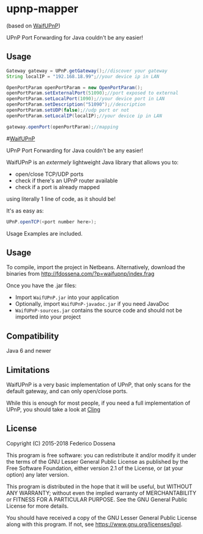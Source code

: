 # upnp-mapper 

(based on [WaifUPnP](https://github.com/adolfintel/WaifUPnP)) 

UPnP Port Forwarding for Java couldn't be any easier!
## Usage

```java
Gateway gateway = UPnP.getGateway();//discover your gateway
String localIP = "192.168.18.99";//your device ip in LAN

OpenPortParam openPortParam = new OpenPortParam();
openPortParam.setExternalPort(51090);//port exposed to external
openPortParam.setLocalPort(1090);//your device port in LAN
openPortParam.setDescription("51090");//description
openPortParam.setUDP(false);//udp port or not
openPortParam.setLocalIP(localIP);//your device ip in LAN

gateway.openPort(openPortParam);//mapping
```
#[WaifUPnP](https://github.com/adolfintel/WaifUPnP)

UPnP Port Forwarding for Java couldn't be any easier!

WaifUPnP is an _extermely_ lightweight Java library that allows you to:

- open/close TCP/UDP ports
- check if there's an UPnP router available
- check if a port is already mapped

using literally 1 line of code, as it should be! 

It's as easy as:

```java
UPnP.openTCP(<port number here>);
```

Usage Examples are included.

## Usage

To compile, import the project in Netbeans.
Alternatively, download the binaries from http://fdossena.com/?p=waifupnp/index.frag

Once you have the .jar files:

- Import `WaifUPnP.jar` into your application
- Optionally, import `WaifUPnP-javadoc.jar` if you need JavaDoc
- `WaifUPnP-sources.jar` contains the source code and should not be imported into your project

## Compatibility

Java 6 and newer

## Limitations

WaifUPnP is a very basic implementation of UPnP, that only scans for the default gateway, and can only open/close ports.

While this is enough for most people, if you need a full implementation of UPnP, you should take a look at [Cling](http://4thline.org/projects/cling/)

## License
Copyright (C) 2015-2018 Federico Dossena

This program is free software: you can redistribute it and/or modify
it under the terms of the GNU Lesser General Public License as published by
the Free Software Foundation, either version 2.1 of the License, or
(at your option) any later version.

This program is distributed in the hope that it will be useful,
but WITHOUT ANY WARRANTY; without even the implied warranty of
MERCHANTABILITY or FITNESS FOR A PARTICULAR PURPOSE.  See the
GNU General Public License for more details.

You should have received a copy of the GNU Lesser General Public License
along with this program.  If not, see <https://www.gnu.org/licenses/lgpl>.
